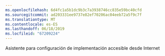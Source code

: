 ```yaml
---
ms.openlocfilehash: 6d4fc1a5b1dc9b3c7a3938746cc835e59bc40cfd
ms.sourcegitcommit: ad203331ee9737e82ef70206ac04eeb72a5f9c7f
ms.translationtype: MT
ms.contentlocale: es-ES
ms.lasthandoff: 06/18/2019
ms.locfileid: "67209224"
---
```

Asistente para configuración de implementación accesible desde Internet